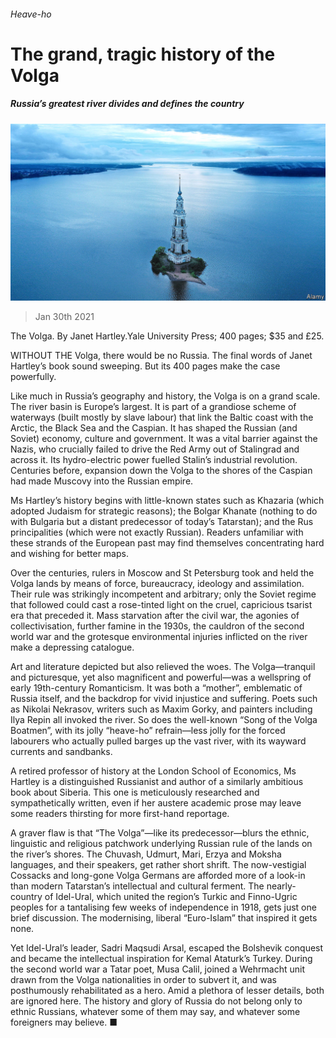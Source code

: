 ###### Heave-ho

# The grand, tragic history of the Volga 

##### Russia’s greatest river divides and defines the country 

![image](images/20210130_BKP002_0.jpg) 

> Jan 30th 2021 


The Volga. By Janet Hartley.Yale University Press; 400 pages; $35 and £25.


WITHOUT THE Volga, there would be no Russia. The final words of Janet Hartley’s book sound sweeping. But its 400 pages make the case powerfully.


Like much in Russia’s geography and history, the Volga is on a grand scale. The river basin is Europe’s largest. It is part of a grandiose scheme of waterways (built mostly by slave labour) that link the Baltic coast with the Arctic, the Black Sea and the Caspian. It has shaped the Russian (and Soviet) economy, culture and government. It was a vital barrier against the Nazis, who crucially failed to drive the Red Army out of Stalingrad and across it. Its hydro-electric power fuelled Stalin’s industrial revolution. Centuries before, expansion down the Volga to the shores of the Caspian had made Muscovy into the Russian empire.


Ms Hartley’s history begins with little-known states such as Khazaria (which adopted Judaism for strategic reasons); the Bolgar Khanate (nothing to do with Bulgaria but a distant predecessor of today’s Tatarstan); and the Rus principalities (which were not exactly Russian). Readers unfamiliar with these strands of the European past may find themselves concentrating hard and wishing for better maps.


Over the centuries, rulers in Moscow and St Petersburg took and held the Volga lands by means of force, bureaucracy, ideology and assimilation. Their rule was strikingly incompetent and arbitrary; only the Soviet regime that followed could cast a rose-tinted light on the cruel, capricious tsarist era that preceded it. Mass starvation after the civil war, the agonies of collectivisation, further famine in the 1930s, the cauldron of the second world war and the grotesque environmental injuries inflicted on the river make a depressing catalogue.


Art and literature depicted but also relieved the woes. The Volga—tranquil and picturesque, yet also magnificent and powerful—was a wellspring of early 19th-century Romanticism. It was both a “mother”, emblematic of Russia itself, and the backdrop for vivid injustice and suffering. Poets such as Nikolai Nekrasov, writers such as Maxim Gorky, and painters including Ilya Repin all invoked the river. So does the well-known “Song of the Volga Boatmen”, with its jolly “heave-ho” refrain—less jolly for the forced labourers who actually pulled barges up the vast river, with its wayward currents and sandbanks.


A retired professor of history at the London School of Economics, Ms Hartley is a distinguished Russianist and author of a similarly ambitious book about Siberia. This one is meticulously researched and sympathetically written, even if her austere academic prose may leave some readers thirsting for more first-hand reportage.


A graver flaw is that “The Volga”—like its predecessor—blurs the ethnic, linguistic and religious patchwork underlying Russian rule of the lands on the river’s shores. The Chuvash, Udmurt, Mari, Erzya and Moksha languages, and their speakers, get rather short shrift. The now-vestigial Cossacks and long-gone Volga Germans are afforded more of a look-in than modern Tatarstan’s intellectual and cultural ferment. The nearly-country of Idel-Ural, which united the region’s Turkic and Finno-Ugric peoples for a tantalising few weeks of independence in 1918, gets just one brief discussion. The modernising, liberal “Euro-Islam” that inspired it gets none.


Yet Idel-Ural’s leader, Sadri Maqsudi Arsal, escaped the Bolshevik conquest and became the intellectual inspiration for Kemal Ataturk’s Turkey. During the second world war a Tatar poet, Musa Calil, joined a Wehrmacht unit drawn from the Volga nationalities in order to subvert it, and was posthumously rehabilitated as a hero. Amid a plethora of lesser details, both are ignored here. The history and glory of Russia do not belong only to ethnic Russians, whatever some of them may say, and whatever some foreigners may believe. ■

